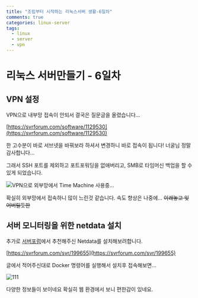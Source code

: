 ```yaml
---
title: "조립부터 시작하는 리눅스서버 생활-6일차"
comments: true
categories: linux-server
tags:
  - linux
  - server
  - vpn
---
```

# 리눅스 서버만들기 - 6일차

## VPN 설정

VPN으로 내부망 접속이 안되서 결국은 질문글을 올렸습니다…

[https://svrforum.com/software/1129530](https://svrforum.com/software/1129530)

한 고수분이 바로 서브넷을 바꿔보라 하셔서 변경하니 바로 접속이 됩니다! 너굴님 정말 감사합니다…

그래서 SSH 포트를 제외하고 포트포워딩을 없애버리고, SMB로 타임머신 백업을 할 수 있게 되었습니다.

![VPN으로 외부망에서 Time Machine 사용중…](https://github.com/JustYOLO/justyolo.github.io/assets/31424495/32116146-4b42-401f-abbc-f6009889e3bb)

확실히 외부망에서 접속하니 많이 느린것 같습니다. 속도 향상은 나중에… ~~이래놓고 잊어버릴듯한~~

## 서버 모니터링을 위한 netdata 설치

추가로 [서버포럼](https://svrforum.com)에서 추천해주신 Netdata를 설치해보려합니다.

[https://svrforum.com/svr/199655](https://svrforum.com/svr/199655)

글에서 적어주신대로 Docker 명령어를 실행해서 설치후 접속해보면…

![111](https://github.com/JustYOLO/justyolo.github.io/assets/31424495/8c72335b-f7c9-4eb6-8ecc-577ff2d60a4b)

다양한 정보들이 보이네요
확실히 웹 환경에서 보니 편한감이 있네요.